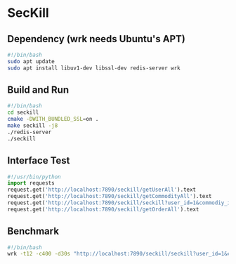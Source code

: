 # SecKill

## Dependency (wrk needs Ubuntu's APT)
```bash
#!/bin/bash
sudo apt update
sudo apt install libuv1-dev libssl-dev redis-server wrk
```

## Build and Run
```bash
#!/bin/bash
cd seckill
cmake -DWITH_BUNDLED_SSL=on .
make seckill -j8
./redis-server
./seckill
```

## Interface Test
```python
#!/usr/bin/python
import requests
request.get('http://localhost:7890/seckill/getUserAll').text
request.get('http://localhost:7890/seckill/getCommodityAll').text
request.get('http://localhost:7890/seckill/seckill?user_id=1&commodiy_id=1').text
request.get('http://localhost:7890/seckill/getOrderAll').text
```

## Benchmark 
```bash
#!/bin/bash
wrk -t12 -c400 -d30s "http://localhost:7890/seckill/seckill?user_id=1&commodity_id=1"
```
